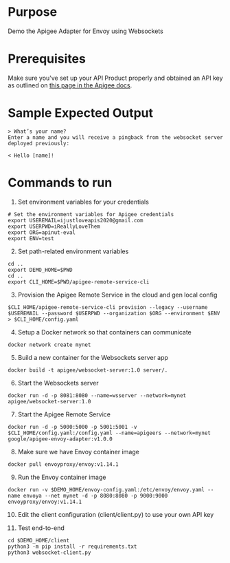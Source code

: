 # Purpose 

Demo the Apigee Adapter for Envoy using Websockets

# Prerequisites

Make sure you've set up your API Product properly and obtained an API key as outlined on [this page in the Apigee docs](https://docs.apigee.com/api-platform/envoy-adapter/v1.0-beta.4/operation#how-to-obtain-an-api-key).


# Sample Expected Output
```
> What’s your name? 
Enter a name and you will receive a pingback from the websocket server deployed previously:

< Hello [name]!
```
# Commands to run

1. Set environment variables for your credentials

```console
# Set the environment variables for Apigee credentials
export USEREMAIL=ijustloveapis2020@gmail.com
export USERPWD=iReallyLoveThem
export ORG=apinut-eval
export ENV=test
```

2. Set path-related environment variables 

```console
cd ..
export DEMO_HOME=$PWD
cd ..
export CLI_HOME=$PWD/apigee-remote-service-cli
```

3. Provision the Apigee Remote Service in the cloud and gen local config 
```console
$CLI_HOME/apigee-remote-service-cli provision --legacy --username $USEREMAIL --password $USERPWD --organization $ORG --environment $ENV > $CLI_HOME/config.yaml
```

4. Setup a Docker network so that containers can communicate

```console
docker network create mynet
```

5. Build a new container for the Websockets server app
```console
docker build -t apigee/websocket-server:1.0 server/.
```

6. Start the Websockets server
```console
docker run -d -p 8081:8080 --name=wsserver --network=mynet apigee/websocket-server:1.0
```

7. Start the Apigee Remote Service
```console
docker run -d -p 5000:5000 -p 5001:5001 -v $CLI_HOME/config.yaml:/config.yaml --name=apigeers --network=mynet google/apigee-envoy-adapter:v1.0.0
```

8. Make sure we have Envoy container image
```console
docker pull envoyproxy/envoy:v1.14.1
```

9. Run the Envoy container image
```console
docker run -v $DEMO_HOME/envoy-config.yaml:/etc/envoy/envoy.yaml --name envoya --net mynet -d -p 8080:8080 -p 9000:9000 envoyproxy/envoy:v1.14.1
```

10. Edit the client configuration (client/client.py) to use your own API key 

11. Test end-to-end
```console
cd $DEMO_HOME/client
python3 -m pip install -r requirements.txt
python3 websocket-client.py
```
